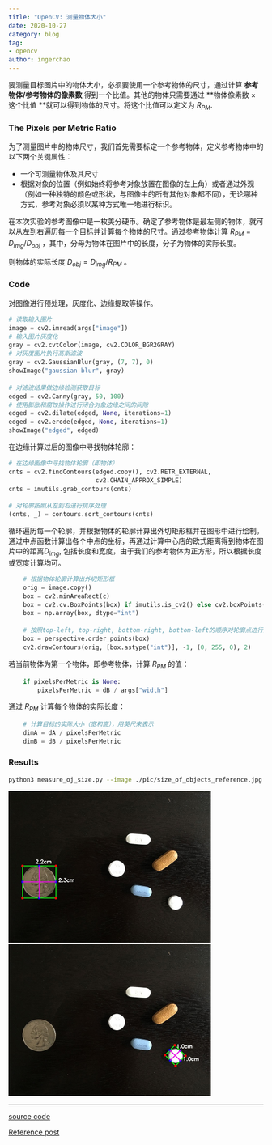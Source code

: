 ```yaml
---
title: "OpenCV: 测量物体大小"
date: 2020-10-27 
category: blog
tag: 
- opencv
author: ingerchao
---
```




要测量目标图片中的物体大小，必须要使用一个参考物体的尺寸，通过计算 **参考物体/参考物体的像素数** 得到一个比值。其他的物体只需要通过 **物体像素数 $\times$ 这个比值 **就可以得到物体的尺寸。将这个比值可以定义为 $R_{PM}$.

### The Pixels per Metric Ratio

为了测量图片中的物体尺寸，我们首先需要标定一个参考物体，定义参考物体中的以下两个关键属性：

- 一个可测量物体及其尺寸
- 根据对象的位置（例如始终将参考对象放置在图像的左上角）或者通过外观（例如一种独特的颜色或形状，与图像中的所有其他对象都不同），无论哪种方式，参考对象必须以某种方式唯一地进行标识。

在本次实验的参考图像中是一枚美分硬币。确定了参考物体是最左侧的物体，就可以从左到右遍历每一个目标并计算每个物体的尺寸。通过参考物体计算 $R_{PM} = D_{img} / D_{obj}$ ，其中，分母为物体在图片中的长度，分子为物体的实际长度。

则物体的实际长度 $D_{obj} = D_{img} / R_{PM}$ 。

### Code

对图像进行预处理，灰度化、边缘提取等操作。

```python
# 读取输入图片
image = cv2.imread(args["image"])
# 输入图片灰度化
gray = cv2.cvtColor(image, cv2.COLOR_BGR2GRAY)
# 对灰度图片执行高斯滤波
gray = cv2.GaussianBlur(gray, (7, 7), 0)
showImage("gaussian blur", gray)

# 对滤波结果做边缘检测获取目标
edged = cv2.Canny(gray, 50, 100)
# 使用膨胀和腐蚀操作进行闭合对象边缘之间的间隙
edged = cv2.dilate(edged, None, iterations=1)
edged = cv2.erode(edged, None, iterations=1)
showImage("edged", edged)
```

在边缘计算过后的图像中寻找物体轮廓：

```python
# 在边缘图像中寻找物体轮廓（即物体）
cnts = cv2.findContours(edged.copy(), cv2.RETR_EXTERNAL,
                        cv2.CHAIN_APPROX_SIMPLE)
cnts = imutils.grab_contours(cnts)

# 对轮廓按照从左到右进行排序处理
(cnts, _) = contours.sort_contours(cnts)
```

循环遍历每一个轮廓，并根据物体的轮廓计算出外切矩形框并在图形中进行绘制。通过中点函数计算出各个中点的坐标，再通过计算中心店的欧式距离得到物体在图片中的距离$D_{img}$, 包括长度和宽度，由于我们的参考物体为正方形，所以根据长度或宽度计算均可。

```python
    # 根据物体轮廓计算出外切矩形框
    orig = image.copy()
    box = cv2.minAreaRect(c)
    box = cv2.cv.BoxPoints(box) if imutils.is_cv2() else cv2.boxPoints(box)
    box = np.array(box, dtype="int")

    # 按照top-left, top-right, bottom-right, bottom-left的顺序对轮廓点进行排序，并绘制外切的BB，用绿色的线来表示
    box = perspective.order_points(box)
    cv2.drawContours(orig, [box.astype("int")], -1, (0, 255, 0), 2)
```

若当前物体为第一个物体，即参考物体，计算 $R_{PM}$ 的值：

```python
    if pixelsPerMetric is None:
        pixelsPerMetric = dB / args["width"]
```

通过 $R_{PM}$ 计算每个物体的实际长度：

```python
    # 计算目标的实际大小（宽和高），用英尺来表示
    dimA = dA / pixelsPerMetric
    dimB = dB / pixelsPerMetric
```

### Results

```bash
python3 measure_oj_size.py --image ./pic/size_of_objects_reference.jpg --width 0.955
```

<img src="./../assets/images/opencv/LQyNul.jpg" alt="results" style="zoom:50%;" />

<img src="./../assets/images/opencv/ojU5P1.jpg" alt="results" style="zoom:50%;" />

----

[source code](https://github.com/Inger-Chao/opencv_demo/blob/main/measure_oj_size.py)

[Reference post](https://www.pyimagesearch.com/2016/03/28/measuring-size-of-objects-in-an-image-with-opencv/)

